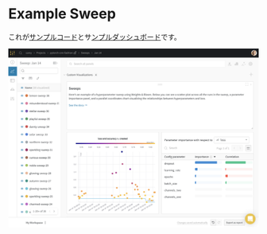 # Example Sweep

 これが[サンプルコード](https://github.com/wandb/examples/tree/master/examples/pytorch/pytorch-cnn-fashion)とサ[ンプルダッシュボード](https://wandb.ai/carey/pytorch-cnn-fashion/sweeps/v8dil26q)です。

![](../.gitbook/assets/demo-sweep-dash.png)

